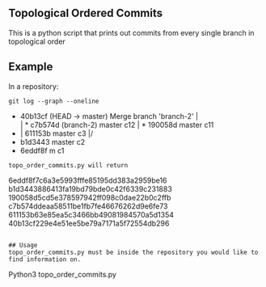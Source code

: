 ## Topological Ordered Commits
This is a python script that prints out commits from every single branch in topological order
## Example
In a repository:
```
git log --graph --oneline
```
*   40b13cf (HEAD -> master) Merge branch 'branch-2'
|\
| * c7b574d (branch-2) master c12
| * 190058d master c11
* | 611153b master c3
|/
* b1d3443 master c2
* 6eddf8f m c1
```
topo_order_commits.py will return
```
6eddf8f7c6a3e5993fffe85195dd383a2959be16
b1d3443886413fa19bd79bde0c42f6339c231883
190058d5cd5e378597942ff098c0dae22b0c2ffb
c7b574ddeaa58511be1fb7fe46676262d9e6fe73
611153b63e85ea5c3466bb49081984570a5d1354
40b13cf229e4e51ee5be79a7171a5f72554db296
```

## Usage
topo_order_commits.py must be inside the repository you would like to find information on.
```
Python3 topo_order_commits.py
```



